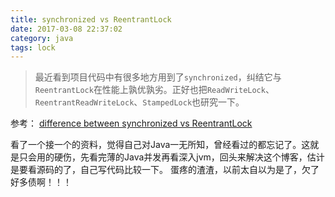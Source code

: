 ```yaml
---
title: synchronized vs ReentrantLock
date: 2017-03-08 22:37:02
category: java
tags: lock
---
```


> 最近看到项目代码中有很多地方用到了`synchronized`，纠结它与`ReentrantLock`在性能上孰优孰劣。正好也把`ReadWriteLock`、`ReentrantReadWriteLock`、`StampedLock`也研究一下。

参考：
[difference between synchronized vs ReentrantLock](https://javarevisited.blogspot.com/2013/03/reentrantlock-example-in-java-synchronized-difference-vs-lock.html)

看了一个接一个的资料，觉得自己对Java一无所知，曾经看过的都忘记了。这就是只会用的硬伤，先看完薄的Java并发再看深入jvm，回头来解决这个博客，估计是要看源码的了，自己写代码比较一下。
蛋疼的渣渣，以前太自以为是了，欠了好多债啊！！！